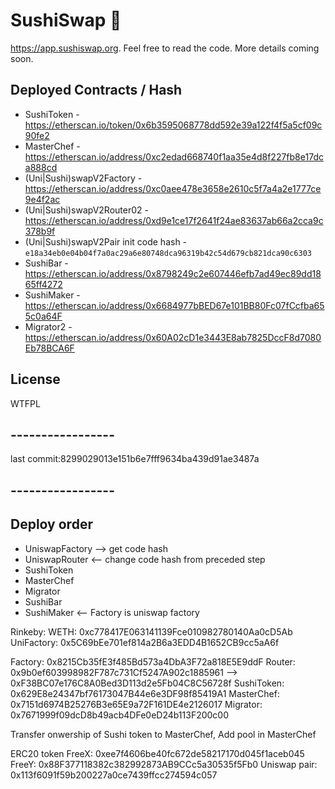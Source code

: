 # SushiSwap 🍣

https://app.sushiswap.org. Feel free to read the code. More details coming soon.

## Deployed Contracts / Hash

- SushiToken - https://etherscan.io/token/0x6b3595068778dd592e39a122f4f5a5cf09c90fe2
- MasterChef - https://etherscan.io/address/0xc2edad668740f1aa35e4d8f227fb8e17dca888cd
- (Uni|Sushi)swapV2Factory - https://etherscan.io/address/0xc0aee478e3658e2610c5f7a4a2e1777ce9e4f2ac
- (Uni|Sushi)swapV2Router02 - https://etherscan.io/address/0xd9e1ce17f2641f24ae83637ab66a2cca9c378b9f
- (Uni|Sushi)swapV2Pair init code hash - `e18a34eb0e04b04f7a0ac29a6e80748dca96319b42c54d679cb821dca90c6303`
- SushiBar - https://etherscan.io/address/0x8798249c2e607446efb7ad49ec89dd1865ff4272
- SushiMaker - https://etherscan.io/address/0x6684977bBED67e101BB80Fc07fCcfba655c0a64F
- Migrator2 - https://etherscan.io/address/0x60A02cD1e3443E8ab7825DccF8d7080Eb78BCA6F

## License

WTFPL

## -----------------
last commit:8299029013e151b6e7fff9634ba439d91ae3487a
## -----------------

## Deploy order
* UniswapFactory --> get code hash
* UniswapRouter <-- change code hash from preceded step
* SushiToken
* MasterChef
* Migrator
* SushiBar
* SushiMaker <-- Factory is uniswap factory

Rinkeby:
WETH: 0xc778417E063141139Fce010982780140Aa0cD5Ab
UniFactory: 0x5C69bEe701ef814a2B6a3EDD4B1652CB9cc5aA6f

Factory: 0x8215Cb35fE3f485Bd573a4DbA3F72a818E5E9ddF
Router: 0x9b0ef603998982F787c731Cf5247A902c1885961 --> 0xF38BC07e176C8A0Bed3D113d2e5Fb04C8C56728f
SushiToken: 0x629E8e24347bf76173047B44e6e3DF98f85419A1
MasterChef: 0x7151d6974B25276B3e65E9a72F161DE4e2126017
Migrator: 0x7671999f09dcD8b49acb4DFe0eD24b113F200c00

Transfer onwership of Sushi token to MasterChef,
Add pool in MasterChef

ERC20 token
FreeX: 0xee7f4606be40fc672de58217170d045f1aceb045
FreeY: 0x88F377118382c382992873AB9CCc5a30535f5Fb0
Uniswap pair: 0x113f6091f59b200227a0ce7439ffcc274594c057